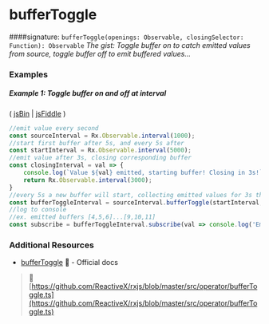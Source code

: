 # bufferToggle
####signature: `bufferToggle(openings: Observable, closingSelector: Function): Observable`
*The gist: Toggle buffer on to catch emitted values from source, toggle buffer off to emit buffered values...*


### Examples

##### Example 1: Toggle buffer on and off at interval

( [jsBin](http://jsbin.com/relavezugo/edit?js,console) | [jsFiddle](https://jsfiddle.net/btroncone/6ad3w3wf/) )

```js
//emit value every second
const sourceInterval = Rx.Observable.interval(1000);
//start first buffer after 5s, and every 5s after
const startInterval = Rx.Observable.interval(5000);
//emit value after 3s, closing corresponding buffer
const closingInterval = val => {
	console.log(`Value ${val} emitted, starting buffer! Closing in 3s!`)
	return Rx.Observable.interval(3000);
}
//every 5s a new buffer will start, collecting emitted values for 3s then emitting buffered values
const bufferToggleInterval = sourceInterval.bufferToggle(startInterval, closingInterval);
//log to console
//ex. emitted buffers [4,5,6]...[9,10,11]
const subscribe = bufferToggleInterval.subscribe(val => console.log('Emitted Buffer:', val));
```


### Additional Resources
* [bufferToggle](http://reactivex.io/rxjs/class/es6/Observable.js~Observable.html#instance-method-bufferToggle) :newspaper: - Official docs


> :file_folder: [https://github.com/ReactiveX/rxjs/blob/master/src/operator/bufferToggle.ts](https://github.com/ReactiveX/rxjs/blob/master/src/operator/bufferToggle.ts)
